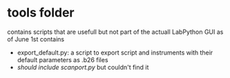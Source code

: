 #  tools folder
contains scripts that are usefull but not part of the actuall LabPython GUI
as of June 1st contains
- export_default.py: a script to export script and instruments with their default parameters as .b26 files
- *should include scanport.py* but couldn't find it
